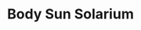 ---
title: "Body Sun Solarium"
url: /zuerich/body-sun-solarium-schaffhauserstrasse/
shop: Kosmetik
---